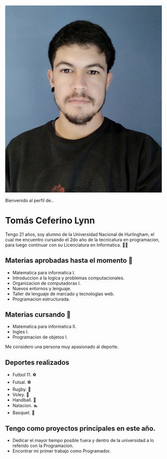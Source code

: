 ![Imagen Estudiante](./assets/Tomi_Foto.png)

Bienvenido al perfil de..
# Tomás Ceferino Lynn

Tengo 21 años, soy alumno de la Universidad Nacional de Hurlingham, el cual me encuentro cursando el 2do año de la tecnicatura en programacion, para luego continuar con su Licenciatura en Informatica. :man_technologist:

## Materias aprobadas hasta el momento :book:
* Matematica para informatica I.
* Introduccion a la logica y problemas computacionales.
* Organizacion de computadoras I.
* Nuevos entornos y lenguaje.
* Taller de lenguaje de marcado y tecnologias web.
* Programacion estructurada.

## Materias cursando :book:
* Matematica para informatica II.
* Ingles I.
* Programacion de objetos I.

Me considero una persona muy apasionado al deporte.

## Deportes realizados
* Futbol 11. :soccer:
* Futsal. :soccer:
* Rugby. :rugby_football:
* Voley. :volleyball:
* Handball. :handball_person:
* Natacion. :swimmer:
* Basquet. :basketball:

## Tengo como proyectos principales en este año. 
* Dedicar el mayor tiempo posible fuera y dentro de la universidad a lo referido con la Programacion.
* Encontrar mi primer trabajo como Programador.
